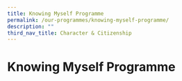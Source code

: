 ```yaml
---
title: Knowing Myself Programme
permalink: /our-programmes/knowing-myself-programme/
description: ""
third_nav_title: Character & Citizenship
---
```

# **Knowing Myself Programme**